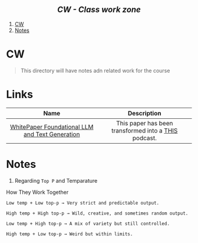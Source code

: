 <h2 align="center"><i> CW - Class work zone </i></h2>

1. [CW](#cw)
2. [Notes](#notes)


# CW 

> This directory will have notes adn related work for the course

# Links

Name | Description
:--: | :--:
[WhitePaper Foundational LLM and Text Generation](https://www.kaggle.com/whitepaper-foundational-llm-and-text-generation) | This paper has been transformed into a [THIS](https://www.kaggle.com/whitepaper-foundational-llm-and-text-generation) podcast.


# Notes 

1. Regarding `Top P` and Temparature 

How They Work Together

    Low temp + Low top-p → Very strict and predictable output.

    High temp + High top-p → Wild, creative, and sometimes random output.

    Low temp + High top-p → A mix of variety but still controlled.

    High temp + Low top-p → Weird but within limits.

